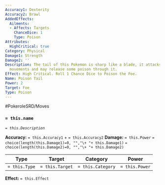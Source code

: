 ```yaml
---
Accuracy1: Dexterity
Accuracy2: Brawl
AddedEffects:
  Ailments:
  - Affects: Targets
    ChanceDice: 1
    Type: Poison
Attributes:
  HighCritical: true
Category: Physical
Damage1: Strength
Damage2: ''
Description: The tail of this Pokemon is sharp like a blade, it attacks with slashing
  movements and may release some poison through it.
Effect: High Critical. Roll 1 Chance Dice to Poison the Foe.
Name: Poison Tail
Power: 2
Target: Foe
Type: Poison
---
```


#PokeroleSRD/Moves

### `= this.name`
*`= this.Description`*

**Accuracy:** `= this.Accuracy1` + `= this.Accuracy2`
**Damage:** `= this.Power` `= choice(length(this.Damage1)=0, "","\+ "+ this.Damage1)` `= choice(length(this.Damage2)=0, "","\+ "+ this.Damage2)`

| Type          | Target          | Category          | Power          |
| ------------- | --------------- | ----------------  | -------------- |
| `= this.Type` | `= this.Target` | `= this.Category` | `= this.Power` | 

**Effect:** `= this.Effect`